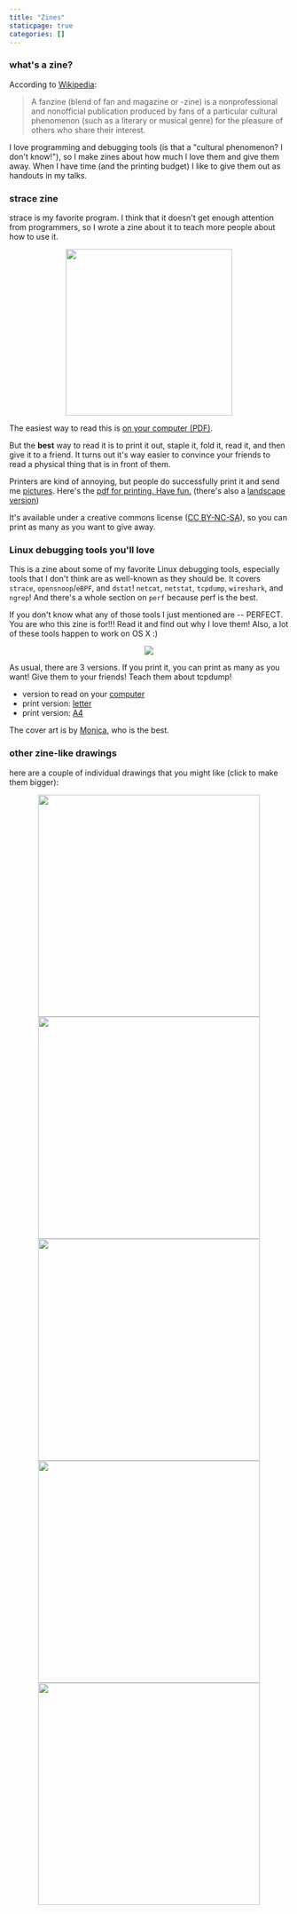 ```yaml
---
title: "Zines"
staticpage: true
categories: []
---
```


### what's a zine?

According to [Wikipedia](https://en.wikipedia.org/wiki/Fanzine):

> A fanzine (blend of fan and magazine or -zine) is a nonprofessional and
> nonofficial publication produced by fans of a particular cultural phenomenon
> (such as a literary or musical genre) for the pleasure of others who share
> their interest.

I love programming and debugging tools (is that a "cultural phenomenon? I
don't know!"), so I make zines about how much I love them and give them away.
When I have time (and the printing budget) I like to give them out as handouts
in my talks.

<h3 id="strace-zine">strace zine</h3>

strace is my favorite program. I think that it doesn't get enough attention
from programmers, so I wrote a zine about it to teach more people about how to
use it.

<div align="center">
<a href="http://jvns.ca/strace-zine-portrait.pdf">
<img src="/images/strace_zine.png" height="300px">
</a>
</div>

The easiest way to read this is [on your computer (PDF)](http://jvns.ca/strace-zine-unfolded.pdf).

But the **best** way to read it is to print it out, staple it, fold it, read it, and then give it to a friend. It turns out it's way easier to convince your friends to read a physical thing that is in front of them.

Printers are kind of annoying, but people do successfully print it and send me [pictures](https://twitter.com/pinkhairedcyn/status/589149587333591041). Here's the [pdf for printing. Have fun.](/strace-zine-portrait.pdf) (there's also a [landscape version](/strace-zine-landscape.pdf))

It's available under a creative commons license 
([CC BY-NC-SA](https://creativecommons.org/licenses/by-nc-sa/4.0/)), so you can print as
many as you want to give away.

<h3 id="linux-debugging-tools"> Linux debugging tools you'll love </h3>

This is a zine about some of my favorite Linux debugging tools, especially tools that I don't think are as well-known as they should be. It covers `strace`, `opensnoop`/`eBPF`, and `dstat`! `netcat`, `netstat`, `tcpdump`, `wireshark`, and `ngrep`! And there's a whole section on `perf` because perf is the best.

If you don't know what any of those tools I just mentioned are -- PERFECT. You
are who this zine is for!!! Read it and find out why I love them! Also, a lot
of these tools happen to work on OS X :)

<div align="center">
<a href="http://jvns.ca/debugging-zine.pdf"><img src="/images/debugging-tools-cover.png"></a>
</div>

As usual, there are 3 versions. If you print it, you can print as many as you
want! Give them to your friends! Teach them about tcpdump!

* version to read on your <a href="http://jvns.ca/debugging-zine.pdf">computer</a>
* print version: <a href="http://jvns.ca/debugging-zine-print-letter.pdf">letter</a>
* print version: <a href="http://jvns.ca/debugging-zine-print-a4.pdf">A4</a>

The cover art is by [Monica](https://twitter.com/notwaldorf), who is the best.

### other zine-like drawings

here are a couple of individual drawings that you might
like (click to make them bigger):

<div align="center">
<a href="/images/drawings/better-debugging.png">
<img src="/images/drawings/better-debugging.png" height="400px">
</a>
<a href="/images/drawings/wizard-programmer.png">
<img src="/images/drawings/wizard-programmer.png" height="400px">
</a>
<a href="/images/drawings/the-senior-engineer.png">
<img src="/images/drawings/the-senior-engineer.png" height="400px">
</a>
<a href="/images/drawings/team.svg">
<img src="/images/drawings/team.png" height="400px">
</a>
<a href="/images/drawings/better_data_analysis.svg">
<img src="/images/drawings/better_data_analysis.png" height="400px">
</a>
</div>

